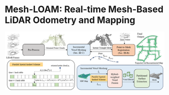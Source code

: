 # Mesh-LOAM: Real-time Mesh-Based LiDAR Odometry and Mapping 
![image](https://github.com/HelloXiaoZHU/Mesh-LOAM/blob/main/imgs/pipeline.png)


